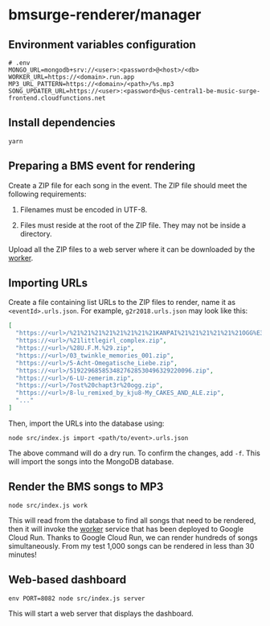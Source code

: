 # bmsurge-renderer/manager

## Environment variables configuration

```
# .env
MONGO_URL=mongodb+srv://<user>:<password>@<host>/<db>
WORKER_URL=https://<domain>.run.app
MP3_URL_PATTERN=https://<domain>/<path>/%s.mp3
SONG_UPDATER_URL=https://<user>:<password>@us-central1-be-music-surge-frontend.cloudfunctions.net
```

## Install dependencies

```
yarn
```

## Preparing a BMS event for rendering

Create a ZIP file for each song in the event. The ZIP file should meet the
following requirements:

1. Filenames must be encoded in UTF-8.

2. Files must reside at the root of the ZIP file. They may not be inside a
   directory.

Upload all the ZIP files to a web server where it can be downloaded by the
[worker](../worker).

## Importing URLs

Create a file containing list URLs to the ZIP files to render, name it as
`<eventId>.urls.json`. For example, `g2r2018.urls.json` may look like this:

```json
[
  "https://<url>/%21%21%21%21%21%21%21%21KANPAI%21%21%21%21%21%21OGG%E3%81%A0%E3%81%9E.zip",
  "https://<url>/%21littlegirl_complex.zip",
  "https://<url>/%28U.F.M.%29.zip",
  "https://<url>/03_twinkle_memories_001.zip",
  "https://<url>/5-Acht-Omegatische_Liebe.zip",
  "https://<url>/5192296858534827628530496329220096.zip",
  "https://<url>/6-LU-zemerim.zip",
  "https://<url>/7ost%20chapt3r%20ogg.zip",
  "https://<url>/8-lu_remixed_by_kju8-My_CAKES_AND_ALE.zip",
  "..."
]
```

Then, import the URLs into the database using:

```
node src/index.js import <path/to/event>.urls.json
```

The above command will do a dry run. To confirm the changes, add `-f`. This will
import the songs into the MongoDB database.

## Render the BMS songs to MP3

```
node src/index.js work
```

This will read from the database to find all songs that need to be rendered,
then it will invoke the [worker](../worker) service that has been deployed to
Google Cloud Run. Thanks to Google Cloud Run, we can render hundreds of songs
simultaneously. From my test 1,000 songs can be rendered in less than 30
minutes!

## Web-based dashboard

```
env PORT=8082 node src/index.js server
```

This will start a web server that displays the dashboard.
